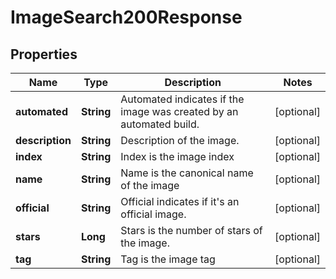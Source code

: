 

# ImageSearch200Response


## Properties

| Name | Type | Description | Notes |
|------------ | ------------- | ------------- | -------------|
|**automated** | **String** | Automated indicates if the image was created by an automated build. |  [optional] |
|**description** | **String** | Description of the image. |  [optional] |
|**index** | **String** | Index is the image index |  [optional] |
|**name** | **String** | Name is the canonical name of the image |  [optional] |
|**official** | **String** | Official indicates if it&#39;s an official image. |  [optional] |
|**stars** | **Long** | Stars is the number of stars of the image. |  [optional] |
|**tag** | **String** | Tag is the image tag |  [optional] |



